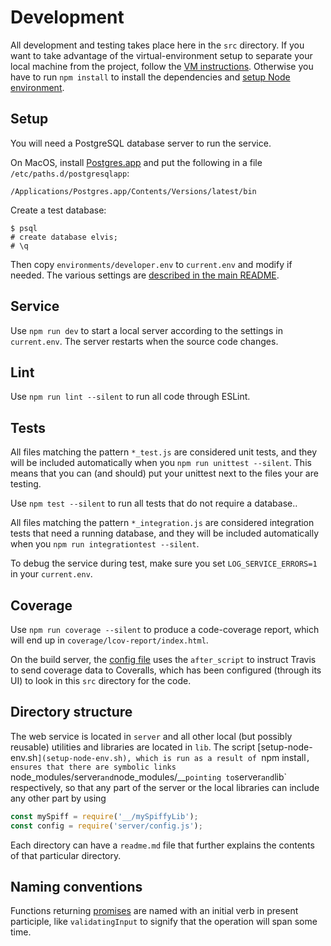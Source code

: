 # Development

All development and testing takes place here in the `src` directory.  If you want to take advantage of the virtual-environment setup to separate your local machine from the project, follow the [VM instructions](../vm.md).  Otherwise you have to run `npm install` to install the dependencies and [setup Node environment](setup-node-env.sh).

## Setup

You will need a PostgreSQL database server to run the service.

On MacOS, install [Postgres.app](http://postgresapp.com/) and put the following in a file `/etc/paths.d/postgresqlapp`:

    /Applications/Postgres.app/Contents/Versions/latest/bin

Create a test database:

    $ psql
    # create database elvis;
    # \q

Then copy `environments/developer.env` to `current.env` and modify if needed.
The various settings are [described in the main README](../README.md).

## Service

Use `npm run dev` to start a local server according to the settings in `current.env`.  The server restarts when the source code changes.

## Lint

Use `npm run lint --silent` to run all code through ESLint.

## Tests

All files matching the pattern `*_test.js` are considered unit tests, and they will be included automatically when you `npm run unittest --silent`.  This means that you can (and should) put your unittest next to the files your are testing.

Use `npm test --silent` to run all tests that do not require a database..

All files matching the pattern `*_integration.js` are considered integration tests that need a running database, and they will be included automatically when you `npm run integrationtest --silent`.

To debug the service during test, make sure you set `LOG_SERVICE_ERRORS=1` in your `current.env`.

## Coverage

Use `npm run coverage --silent` to produce a code-coverage report, which will end up in `coverage/lcov-report/index.html`.

On the build server, the [config file](../.travis.yml) uses the `after_script` to instruct Travis to send coverage data to Coveralls, which has been configured (through its UI) to look in this `src` directory for the code.

##  Directory structure

The web service is located in `server` and all other local (but possibly reusable) utilities and libraries are located in `lib`.  The script [setup-node-env.sh`](setup-node-env.sh), which is run as a result of `npm install`, ensures that there are symbolic links `node_modules/server` and `node_modules/__` pointing to `server` and `lib` respectively, so that any part of the server or the local libraries can include any other part by using

```javascript
const mySpiff = require('__/mySpiffyLib');
const config = require('server/config.js');
```

Each directory can have a `readme.md` file that further explains the contents of that particular directory.

## Naming conventions

Functions returning [promises](https://developer.mozilla.org/en-US/docs/Web/JavaScript/Reference/Global_Objects/Promise) are named with an initial verb in present participle, like `validatingInput` to signify that the operation will span some time.

